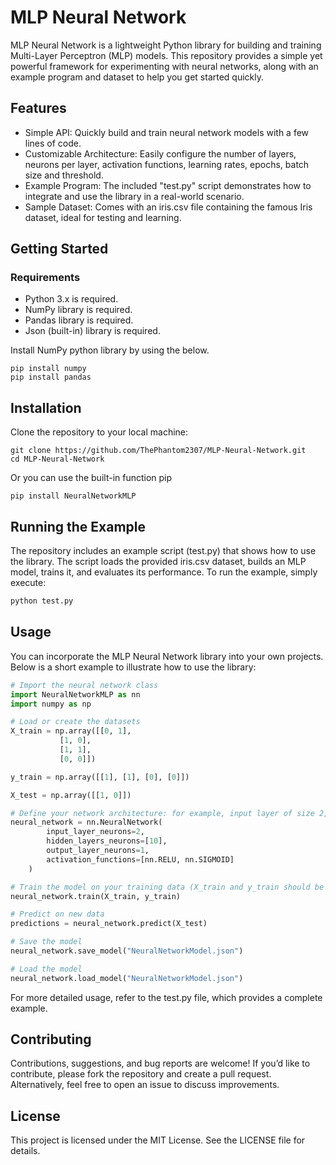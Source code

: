 # MLP Neural Network

MLP Neural Network is a lightweight Python library for building and training Multi-Layer Perceptron (MLP) models. This repository provides a simple yet powerful framework for experimenting with neural networks, along with an example program and dataset to help you get started quickly.

## Features

* Simple API: Quickly build and train neural network models with a few lines of code.
* Customizable Architecture: Easily configure the number of layers, neurons per layer, activation functions,  learning rates, epochs, batch size and threshold.
* Example Program: The included "test.py" script demonstrates how to integrate and use the library in a real-world scenario.
* Sample Dataset: Comes with an iris.csv file containing the famous Iris dataset, ideal for testing and learning.

## Getting Started

### Requirements

* Python 3.x is required.
* NumPy library is required.
* Pandas library is required.
* Json (built-in) library is required.

Install NumPy python library by using the below.
```
pip install numpy
pip install pandas
```

## Installation

Clone the repository to your local machine:
```
git clone https://github.com/ThePhantom2307/MLP-Neural-Network.git
cd MLP-Neural-Network
```

Or you can use the built-in function pip
```
pip install NeuralNetworkMLP
```

## Running the Example
The repository includes an example script (test.py) that shows how to use the library. The script loads the provided iris.csv dataset, builds an MLP model, trains it, and evaluates its performance. To run the example, simply execute:

```python
python test.py
```
## Usage
You can incorporate the MLP Neural Network library into your own projects. Below is a short example to illustrate how to use the library:

```python
# Import the neural network class
import NeuralNetworkMLP as nn
import numpy as np

# Load or create the datasets
X_train = np.array([[0, 1],
           [1, 0],
           [1, 1],
           [0, 0]])

y_train = np.array([[1], [1], [0], [0]])

X_test = np.array([[1, 0]])

# Define your network architecture: for example, input layer of size 2, one hidden layer with 10 neurons, and output layer of size 1.
neural_network = nn.NeuralNetwork(
        input_layer_neurons=2,
        hidden_layers_neurons=[10],
        output_layer_neurons=1,
        activation_functions=[nn.RELU, nn.SIGMOID]
    )

# Train the model on your training data (X_train and y_train should be defined appropriately)
neural_network.train(X_train, y_train)

# Predict on new data
predictions = neural_network.predict(X_test)

# Save the model
neural_network.save_model("NeuralNetworkModel.json")

# Load the model
neural_network.load_model("NeuralNetworkModel.json")
```
For more detailed usage, refer to the test.py file, which provides a complete example.

## Contributing
Contributions, suggestions, and bug reports are welcome! If you’d like to contribute, please fork the repository and create a pull request. Alternatively, feel free to open an issue to discuss improvements.

## License
This project is licensed under the MIT License. See the LICENSE file for details.

